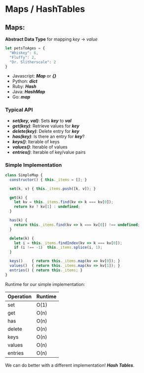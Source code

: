 # Maps / HashTables

## Maps:

**Abstract Data Type** for mapping *key* → *value*

```js
let petsToAges = {
  "Whiskey": 6,
  "Fluffy": 2,
  "Dr. Slitherscale": 2
}
```

- Javascript: ***Map*** or ***{}***
- Python: ***dict***
- Ruby: ***Hash***
- Java: ***HashMap***
- Go: ***map***

### Typical API
- ***set(key, val)***: Sets ***key*** to ***val***
- ***get(key)***: Retrieve values for ***key***
- ***delete(key)***: Delete entry for ***key***
- ***has(key)***: Is there an entry for ***key***?
- ***keys()***: Iterable of keys
- ***values()***: Iterable of values
- ***entries()***: Iterable of key/value pairs

### Simple Implementation

```js
class SimpleMap {
  constructor() { this._items = []; }

  set(k, v) { this._items.push([k, v]); }

  get(k) {
    let kv = this._items.find(kv => k === kv[0]);
    return kv ? kv[1] : undefined;
  }

  has(k) {
    return this._items.find(kv => k === kv[0]) !== undefined;
  }

  delete(k) {
    let i = this._items.findIndex(kv => k === kv[0]);
    if (i !== -1)  this._items.splice(i, 1);
  }

  keys()    { return this._items.map(kv => kv[0]); }
  values()  { return this._items.map(kv => kv[1]); }
  entries() { return this._items; }
}
```

Runtime for our simple implementation:

| Operation | Runtime |
| --------- | ------- |
| set       | O(1)    |
| get       | O(n)    |
| has       | O(n)    |
| delete    | O(n)    |
| keys      | O(n)    |
| values    | O(n)    |
| entries   | O(n)    |

We can do better with a different implementation! ***Hash Tables***.

